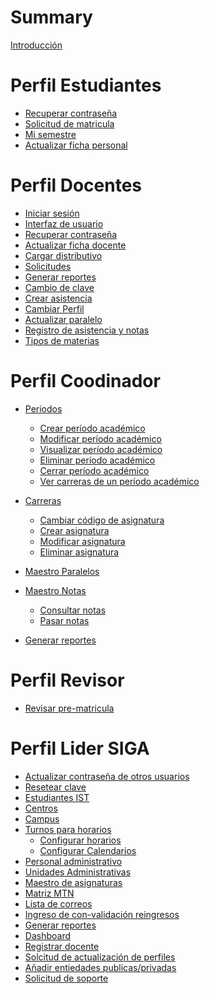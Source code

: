 # Summary
[Introducción](./Introduccion/introduccion.md)


# Perfil Estudiantes

- [Recuperar contraseña]()
- [Solicitud de matricula]()
- [Mi semestre](mi_semestre/mi_semestre.md)
- [Actualizar ficha personal](./Ficha_Personal/Actualizar_Ficha_Personal_E.md)


# Perfil Docentes

- [Iniciar sesión](./Iniciar_sesion_Actualizado/inicioSesion.md)
- [Interfaz de usuario](./Interfaz_de_Usuario/Interfaz_de_Usuario.md)
- [Recuperar contraseña]()
- [Actualizar ficha docente](Cambiar_ficha_docente/Ficha_docente.md)
- [Cargar distributivo](./Consultar_distributivo/Consultar_distributivo.md)
- [Solicitudes]()   
- [Generar reportes](./Generar_reportes/Generar_reportes.md)
- [Cambio de clave]()
- [Crear asistencia](Crear_asistencia/Crear_asistencia.md)
- [Cambiar Perfil](./Cambiar_perfil/Cambiar_de_perfil.md)
- [Actualizar paralelo](./Actualizar_Paralelo/Actualizar_Paralelo.md)
- [Registro de asistencia y notas](./Registro_de_asistencia_y_notas/Registro_de_notas_y_asistencia.md)
- [Tipos de materias](./Tipo_de_materias/tipo_de_materiaas.md)

# Perfil Coodinador


- [Periodos]()
    - [Crear período académico](./Periodo_Academico/Crear_periodoAcademico/crear_periodoAca.md)
    - [Modificar período académico](./Periodo_Academico/Modificar_periodosAcademicos/modificar_periodosAca.md)
    - [Visualizar período académico](./Periodo_Academico/Visualizar_periodosAcademico/visualizar_periodosAca.md)
    - [Eliminar período académico](./Periodo_Academico/Eliminar_periodoAcademico/eliminar_periodoAca.md)
    - [Cerrar período académico](./Periodo_Academico/Cerrar_periodoAcademico/cerrar_periodoAca.md)
    - [Ver carreras de un período académico](./Periodo_Academico/Carreras_periodosAcademico/carreras_periodosAca.md)  

- [Carreras]()
    - [Cambiar código de asignatura](./Cambiar_codigo_de_Asignaturas/Cambiar_codigo_de_carreras.md)
    - [Crear asignatura](./Generar_asignaturas/Generar_asignaturas.md)
    - [Modificar asignatura](./Modificar_asignatura/Modificar_asignatura.md)
    - [Eliminar asignatura](./Eliminar_asignatura/Eliminar_asignatura.md)



- [Maestro Paralelos](./Maestro_paralelos/Maestro_paralelos.md)
- [Maestro Notas]()
    - [Consultar notas](./Maestro_notas_consulta_notas/Maestro_notas_consulta_notas.md)
    - [Pasar notas](./Maestro_notas_pasar_notas/Maestro_notas_pasar_notas.md)
- [Generar reportes](./Generar_reportes/Generar_reportes.md)

# Perfil Revisor
- [Revisar  pre-matricula](./Revision_preMatricula/siga_pre_matricula.md)
# Perfil Lider SIGA
- [Actualizar contraseña de otros usuarios](./Actualizar_contrasena_de_otros_usuarios/actConOtrosUsu.md)
- [Resetear clave]()
- [Estudiantes IST](./Estudiantes_ITS//ConsultaEstudiantes.md)
- [Centros]()
- [Campus]()
- [Turnos para horarios]()
    - [Configurar horarios](./Configurar_Horarios/conf_horarios.md)
    - [Configurar Calendarios](./Configurar_Calendario/conf_calendario.md)
- [Personal administrativo](./Personal_administrativo/Personal_administrarivo.md)
- [Unidades Administrativas](./ManualUnidadesAdministrativas/Unidades_administrativas.md)
- [Maestro de asignaturas]()
- [Matriz MTN]()
- [Lista de correos]()
- [Ingreso de con-validación reingresos]()
- [Generar reportes](./Generar_reportes/Generar_reportes.md)
- [Dashboard](./Dashboard/Dashboard.md)
- [Registrar docente](./registro_de_docente/Registro_Docentes.md)
- [Solcitud de actualización de perfiles](./Solicitud_de_actualizacion_de_perfiles/Solicitud_de_actualizacion_de_perfiles.md)
- [Añadir entiedades publicas/privadas](./Anadir_entidades_publicas_privadas/Entidades.md)
- [Solicitud de soporte](./Solicitud_Soporte/Solicitud_de_soporte.md)

